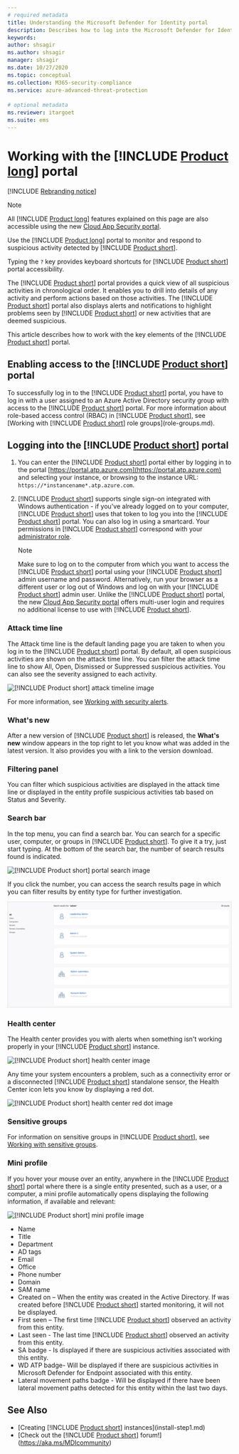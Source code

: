 ```yaml
---
# required metadata
title: Understanding the Microsoft Defender for Identity portal
description: Describes how to log into the Microsoft Defender for Identity portal and the components of the portal
keywords:
author: shsagir
ms.author: shsagir
manager: shsagir
ms.date: 10/27/2020
ms.topic: conceptual
ms.collection: M365-security-compliance
ms.service: azure-advanced-threat-protection

# optional metadata
ms.reviewer: itargoet
ms.suite: ems
---
```


# Working with the [!INCLUDE [Product long](includes/product-long.md)] portal

[!INCLUDE [Rebranding notice](includes/rebranding.md)]

> [!NOTE]
> All [!INCLUDE [Product long](includes/product-long.md)] features explained on this page are also accessible using the new [Cloud App Security portal](https://portal.cloudappsecurity.com).

Use the [!INCLUDE [Product long](includes/product-long.md)] portal to monitor and respond to suspicious activity detected by [!INCLUDE [Product short](includes/product-short.md)].

Typing the `?` key provides keyboard shortcuts for [!INCLUDE [Product short](includes/product-short.md)] portal accessibility.

The [!INCLUDE [Product short](includes/product-short.md)] portal provides a quick view of all suspicious activities in chronological order. It enables you to drill into details of any activity and perform actions based on those activities. The [!INCLUDE [Product short](includes/product-short.md)] portal also displays alerts and notifications to highlight problems seen by [!INCLUDE [Product short](includes/product-short.md)] or new activities that are deemed suspicious.

This article describes how to work with the key elements of the [!INCLUDE [Product short](includes/product-short.md)] portal.

## Enabling access to the [!INCLUDE [Product short](includes/product-short.md)] portal

To successfully log in to the [!INCLUDE [Product short](includes/product-short.md)] portal, you have to log in with a user assigned to an Azure Active Directory security group with access to the [!INCLUDE [Product short](includes/product-short.md)] portal.
For more information about role-based access control (RBAC) in [!INCLUDE [Product short](includes/product-short.md)], see [Working with [!INCLUDE [Product short](includes/product-short.md)] role groups](role-groups.md).

## Logging into the [!INCLUDE [Product short](includes/product-short.md)] portal

1. You can enter the [!INCLUDE [Product short](includes/product-short.md)] portal either by logging in to the portal [https://portal.atp.azure.com](https://portal.atp.azure.com) and selecting your instance, or browsing to the instance URL: `https://*instancename*.atp.azure.com`.

1. [!INCLUDE [Product short](includes/product-short.md)] supports single sign-on integrated with Windows authentication - if you've already logged on to your computer, [!INCLUDE [Product short](includes/product-short.md)] uses that token to log you into the [!INCLUDE [Product short](includes/product-short.md)] portal. You can also log in using a smartcard. Your permissions in [!INCLUDE [Product short](includes/product-short.md)] correspond with your [administrator role](role-groups.md).

   > [!NOTE]
   > Make sure to log on to the computer from which you want to access the [!INCLUDE [Product short](includes/product-short.md)] portal using your [!INCLUDE [Product short](includes/product-short.md)] admin username and password. Alternatively, run your browser as a different user or log out of Windows and log on with your [!INCLUDE [Product short](includes/product-short.md)] admin user. Unlike the [!INCLUDE [Product short](includes/product-short.md)] portal, the new [Cloud App Security portal](https://portal.cloudappsecurity.com) offers multi-user login and requires no additional license to use with [!INCLUDE [Product short](includes/product-short.md)].

### Attack time line

The Attack time line is the default landing page you are taken to when you log in to the [!INCLUDE [Product short](includes/product-short.md)] portal. By default, all open suspicious activities are shown on the attack time line. You can filter the attack time line to show All, Open, Dismissed or Suppressed suspicious activities. You can also see the severity assigned to each activity.

![[!INCLUDE [Product short](includes/product-short.md)] attack timeline image](media/sa-timeline.png)

For more information, see [Working with security alerts](working-with-suspicious-activities.md).

### What's new

After a new version of [!INCLUDE [Product short](includes/product-short.md)] is released, the **What's new** window appears in the top right to let you know what was added in the latest version. It also provides you with a link to the version download.

### Filtering panel

You can filter which suspicious activities are displayed in the attack time line or displayed in the entity profile suspicious activities tab based on Status and Severity.

<a name="search-bar"></a>

### Search bar

In the top menu, you can find a search bar. You can search for a specific user, computer, or groups in [!INCLUDE [Product short](includes/product-short.md)]. To give it a try, just start typing. At the bottom of the search bar, the number of search results found is indicated.

![[!INCLUDE [Product short](includes/product-short.md)] portal search image](media/workspace-portal-search.png)

If you click the number, you can access the search results page in which you can filter results by entity type for further investigation.

![search results](media/search-results.png)

### Health center

The Health center provides you with alerts when something isn't working properly in your [!INCLUDE [Product short](includes/product-short.md)] instance.

![[!INCLUDE [Product short](includes/product-short.md)] health center image](media/health-issue.png)

Any time your system encounters a problem, such as a connectivity error or a disconnected [!INCLUDE [Product short](includes/product-short.md)] standalone sensor, the Health Center icon lets you know by displaying a red dot.

![[!INCLUDE [Product short](includes/product-short.md)] health center red dot image](media/health-bar.png)

### Sensitive groups

For information on sensitive groups in [!INCLUDE [Product short](includes/product-short.md)], see [Working with sensitive groups](sensitive-accounts.md).

### Mini profile

If you hover your mouse over an entity, anywhere in the [!INCLUDE [Product short](includes/product-short.md)] portal where there is a single entity presented, such as a user, or a computer, a mini profile automatically opens displaying the following information, if available and relevant:

![[!INCLUDE [Product short](includes/product-short.md)] mini profile image](media/mini-profile.png)

- Name
- Title
- Department
- AD tags
- Email
- Office
- Phone number
- Domain
- SAM name
- Created on – When the entity was created in the Active Directory. If was created before [!INCLUDE [Product short](includes/product-short.md)] started monitoring, it will not be displayed.
- First seen – The first time [!INCLUDE [Product short](includes/product-short.md)] observed an activity from this entity.
- Last seen - The last time [!INCLUDE [Product short](includes/product-short.md)] observed an activity from this entity.
- SA badge - Is displayed if there are suspicious activities associated with this entity.
- WD ATP badge- Will be displayed if there are suspicious activities in Microsoft Defender for Endpoint associated with this entity.
- Lateral movement paths badge - Will be displayed if there have been lateral movement paths detected for this entity within the last two days.

## See Also

- [Creating [!INCLUDE [Product short](includes/product-short.md)] instances](install-step1.md)
- [Check out the [!INCLUDE [Product short](includes/product-short.md)] forum!](https://aka.ms/MDIcommunity)
